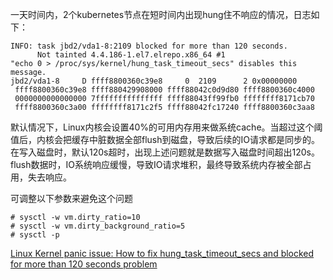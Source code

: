 一天时间内，2个kubernetes节点在短时间内出现hung住不响应的情况，日志如下：

```shell
INFO: task jbd2/vda1-8:2109 blocked for more than 120 seconds.
      Not tainted 4.4.186-1.el7.elrepo.x86_64 #1
"echo 0 > /proc/sys/kernel/hung_task_timeout_secs" disables this message.
jbd2/vda1-8     D ffff8800360c39e8     0  2109      2 0x00000000
 ffff8800360c39e8 ffff880429908000 ffff88042c0d9d80 ffff8800360c4000
 0000000000000000 7fffffffffffffff ffff88043ff99fb0 ffffffff8171cb70
 ffff8800360c3a00 ffffffff8171c2f5 ffff88042fc17240 ffff8800360c3aa8
```

默认情况下，Linux内核会设置40%的可用内存用来做系统cache。当超过这个阈值后，内核会把缓存中脏数据全部flush到磁盘，导致后续的IO请求都是同步的。在写入磁盘时，默认120s超时，出现上述问题就是数据写入磁盘时间超出120s。flush数据时，IO系统响应缓慢，导致IO请求堆积，最终导致系统内存被全部占用，失去响应。

可调整以下参数来避免这个问题

```shell
# sysctl -w vm.dirty_ratio=10
# sysctl -w vm.dirty_background_ratio=5
# sysctl -p
```



[Linux Kernel panic issue: How to fix hung_task_timeout_secs and blocked for more than 120 seconds problem](https://www.blackmoreops.com/2014/09/22/linux-kernel-panic-issue-fix-hung_task_timeout_secs-blocked-120-seconds-problem/)

